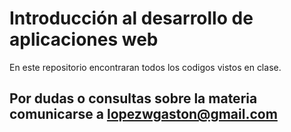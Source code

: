 # Introducción al desarrollo de aplicaciones web
En este repositorio encontraran todos los codigos vistos en clase.

## Por dudas o consultas sobre la materia comunicarse a lopezwgaston@gmail.com
